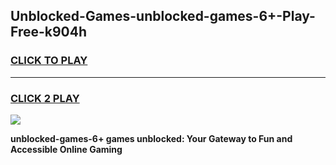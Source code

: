 
## Unblocked-Games-unblocked-games-6+-Play-Free-k904h
<h3>
<a href="https://premium76.site?title=unblocked-games-6+&ref=20M">CLICK TO PLAY</a></h3>
<hr>

<h3>
<a href="https://premium76.site?title=unblocked-games-6+&ref=20M">CLICK 2 PLAY</a>
  
</h3>

<a href="https://premium76.site?title=unblocked-games-6+&ref=19M"><img src="https://clearcache.store/games.png"></a>


**unblocked-games-6+ games unblocked: Your Gateway to Fun and Accessible Online Gaming**
